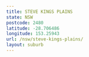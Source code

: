 ```yaml
---
title: STEVE KINGS PLAINS
state: NSW
postcode: 2480
latitude: -28.706486
longitude: 153.25943
url: /nsw/steve-kings-plains/
layout: suburb
---
```

